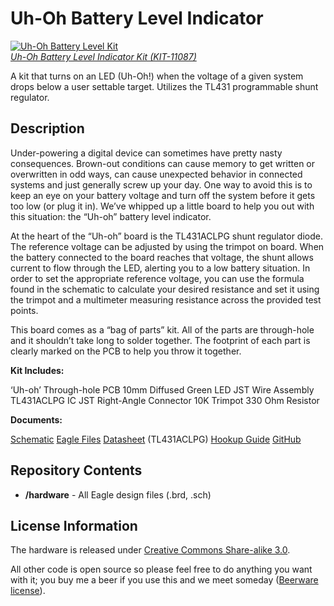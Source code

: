 Uh-Oh Battery Level Indicator
==================

[![Uh-Oh Battery Level Kit](https://dlnmh9ip6v2uc.cloudfront.net//images/products/1/1/0/8/7/11087-03.jpg)  
*Uh-Oh Battery Level Indicator Kit (KIT-11087)*](https://www.sparkfun.com/products/11087)

A kit that turns on an LED (Uh-Oh!) when the voltage of a given system drops below a user settable target. Utilizes the TL431 programmable shunt regulator.

Description
-----------
Under-powering a digital device can sometimes have pretty nasty consequences. Brown-out conditions can cause memory to get written or overwritten in odd ways, can cause unexpected behavior in connected systems and just generally screw up your day. One way to avoid this is to keep an eye on your battery voltage and turn off the system before it gets too low (or plug it in). We’ve whipped up a little board to help you out with this situation: the “Uh-oh” battery level indicator.

At the heart of the “Uh-oh” board is the TL431ACLPG shunt regulator diode. The reference voltage can be adjusted by using the trimpot on board. When the battery connected to the board reaches that voltage, the shunt allows current to flow through the LED, alerting you to a low battery situation. In order to set the appropriate reference voltage, you can use the formula found in the schematic to calculate your desired resistance and set it using the trimpot and a multimeter measuring resistance across the provided test points.

This board comes as a “bag of parts” kit. All of the parts are through-hole and it shouldn’t take long to solder together. The footprint of each part is clearly marked on the PCB to help you throw it together.

**Kit Includes:**

  ‘Uh-oh’ Through-hole PCB
  10mm Diffused Green LED
  JST Wire Assembly
  TL431ACLPG IC
  JST Right-Angle Connector
  10K Trimpot
  330 Ohm Resistor

**Documents:**

  [Schematic](http://cdn.sparkfun.com/datasheets/Kits/UhOh-v11_corrected.pdf)
  [Eagle Files](http://cdn.sparkfun.com/datasheets/Kits/UhOh-v11.zip)
  [Datasheet](http://cdn.sparkfun.com/datasheets/Kits/TL431-D.pdf) (TL431ACLPG)
  [Hookup Guide](https://learn.sparkfun.com/tutorials/uh-oh-battery-level-indicator-hookup-guide?_ga=1.181556452.2131958465.1460852985)
  [GitHub](https://github.com/sparkfun/Uh-Oh_Battery_Indicator)

Repository Contents
-------------------
* **/hardware** - All Eagle design files (.brd, .sch)

License Information
-------------------

The hardware is released under [Creative Commons Share-alike 3.0](http://creativecommons.org/licenses/by-sa/3.0/).  

All other code is open source so please feel free to do anything you want with it; you buy me a beer if you use this and we meet someday ([Beerware license](http://en.wikipedia.org/wiki/Beerware)).
